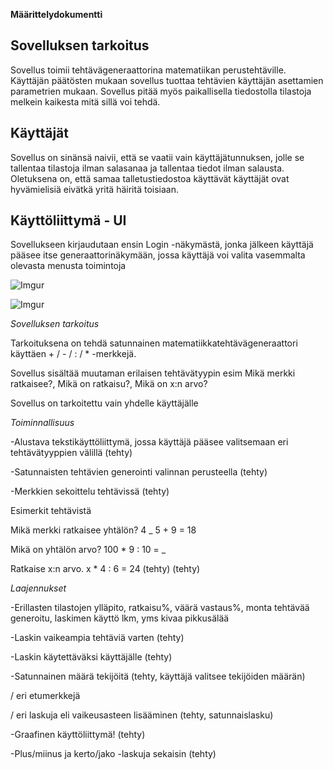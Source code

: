 **Määrittelydokumentti**

## Sovelluksen tarkoitus

Sovellus toimii tehtävägeneraattorina matematiikan perustehtäville. Käyttäjän päätösten mukaan sovellus tuottaa tehtävien käyttäjän asettamien parametrien mukaan. Sovellus pitää myös paikallisella tiedostolla tilastoja melkein kaikesta mitä sillä voi tehdä.

## Käyttäjät

Sovellus on sinänsä naivii, että se vaatii vain käyttäjätunnuksen, jolle se tallentaa tilastoja ilman salasanaa ja tallentaa tiedot ilman salausta. Oletuksena on, että samaa talletustiedostoa käyttävät käyttäjät ovat hyvämielisiä eivätkä yritä häiritä toisiaan.

## Käyttöliittymä - UI

Sovellukseen kirjaudutaan ensin Login -näkymästä, jonka jälkeen käyttäjä pääsee itse generaattorinäkymään, jossa käyttäjä voi valita vasemmalta olevasta menusta toimintoja

![Imgur](https://i.imgur.com/RMu19C9.png)

![Imgur](https://i.imgur.com/OL5xtYL.png)










*Sovelluksen tarkoitus*

Tarkoituksena on tehdä satunnainen matematiikkatehtävägeneraattori käyttäen + / - / : / * -merkkejä.

Sovellus sisältää muutaman erilaisen tehtävätyypin esim Mikä merkki ratkaisee?, Mikä on ratkaisu?, Mikä on x:n arvo?

Sovellus on tarkoitettu vain yhdelle käyttäjälle

*Toiminnallisuus*

-Alustava tekstikäyttöliittymä, jossa käyttäjä pääsee valitsemaan eri tehtävätyyppien välillä (tehty)

-Satunnaisten tehtävien generointi valinnan perusteella (tehty)

-Merkkien sekoittelu tehtävissä (tehty)

Esimerkit tehtävistä

Mikä merkki ratkaisee yhtälön?    4 _ 5 + 9 = 18

Mikä on yhtälön arvo?             100 * 9 : 10 = _

Ratkaise x:n arvo.                x * 4 : 6 = 24    (tehty) (tehty)


*Laajennukset*

-Erillasten tilastojen ylläpito, ratkaisu%, väärä vastaus%, monta tehtävää generoitu, laskimen käyttö lkm, yms kivaa pikkusälää

-Laskin vaikeampia tehtäviä varten (tehty)

-Laskin käytettäväksi käyttäjälle (tehty)

-Satunnainen määrä tekijöitä (tehty, käyttäjä valitsee tekijöiden määrän)

/ eri etumerkkejä 

/ eri laskuja eli vaikeusasteen lisääminen (tehty, satunnaislasku)

-Graafinen käyttöliittymä! (tehty)

-Plus/miinus ja kerto/jako -laskuja sekaisin (tehty)




